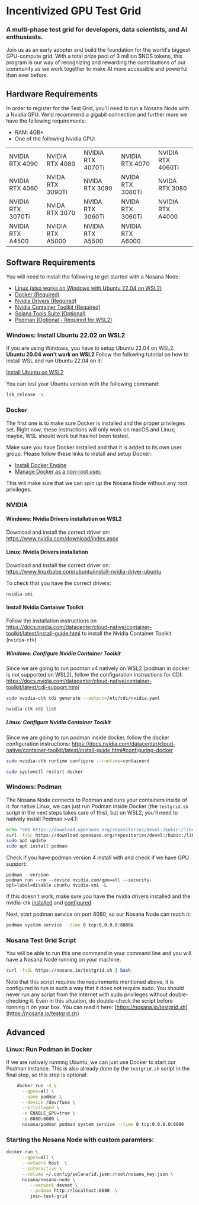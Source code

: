 # Incentivized GPU Test Grid
### A multi-phase test grid for developers, data scientists, and AI enthusiasts.

Join us as an early adopter and build the foundation for the world's biggest GPU-compute grid. With a total prize pool of 3 million $NOS tokens, this program is our way of recognizing and rewarding the contributions of our community as we work together to make AI more accessible and powerful than ever before.

## Hardware Requirements
In order to register for the Test Grid, you'll need to run a Nosana Node with a Nvidia GPU.
We'd recommend a gigabit connection and further more we have the following requirements:
- RAM: 4GB+
- One of the following Nvidia GPU:

| |  |  |  | |
|-----------------------------|-----------------------------|---------|---------|---------------------------------------------------------------------------------------------------|
| NVIDIA RTX 4090 | NVIDIA RTX 4080 | NVIDIA RTX 4070Ti    | NVIDIA RTX 4070   | NVIDIA RTX 4060Ti |
| NVIDIA RTX 4060 | NVIDA RTX 3090Ti | NVIDA RTX 3090    | NVIDA RTX 3080Ti   | NVIDA RTX 3080 |
| NVIDIA RTX 3070Ti | NVIDA RTX 3070 | NVIDA RTX 3060Ti    | NVIDA RTX 3060Ti   | NVIDIA RTX A4000 |
| NVIDIA RTX A4500 | NVIDIA RTX A5000 | NVIDIA RTX A5500    | NVIDIA RTX A6000   |   |

## Software Requirements
You will need to install the following to get started with a Nosana Node:

- [Linux (also works on Windows with Ubuntu 22.04 on WSL2)](https://ubuntu.com/tutorials/install-ubuntu-on-wsl2-on-windows-11-with-gui-support#3-download-ubuntu)
- [Docker (Required)](https://docs.docker.com/desktop/linux/install/)
- [Nvidia Drivers (Required)](https://www.linuxbabe.com/ubuntu/install-nvidia-driver-ubuntu)
- [Nvidia Container Toolkit (Required)](https://docs.nvidia.com/datacenter/cloud-native/container-toolkit/latest/install-guide.html)
- [Solana Tools Suite (Optional)](https://docs.solana.com/cli/install-solana-cli-tools)
- [Podman (Optional - Required for WSL2)](https://software.opensuse.org//download.html?project=devel%3Akubic%3Alibcontainers%3Aunstable&package=podman)

### Windows: Install Ubuntu 22.02 on WSL2
If you are using Windows, you have to setup Ubuntu 22.04 on WSL2. **Ubuntu 20.04 won't work on WSL2**
Follow the following tutorial on how to install WSL and run Ubuntu 22.04 on it:

[Install Ubuntu on WSL2](https://ubuntu.com/tutorials/install-ubuntu-on-wsl2-on-windows-11-with-gui-support#1-overview)

You can test your Ubuntu version with the following command:
```bash
lsb_release -a
```
### Docker

The first one is to make sure Docker is installed and the proper privileges set.
Right now, these instructions will only work on macOS and Linux; maybe, WSL should work but has not been tested.

Make sure you have Docker installed and that it is added to its own user group. Please follow these links to install and setup Docker:

- [Install Docker Engine](https://docs.docker.com/engine/install/)
- [Manage Docker as a non-root user.](https://docs.docker.com/engine/install/linux-postinstall/#manage-docker-as-a-non-root-user)

This will make sure that we can spin up the Nosana Node without any root privileges.

### NVIDIA
#### Windows: Nvidia Drivers installation on WSL2
Download and install the correct driver on: https://www.nvidia.com/download/index.aspx

#### Linux: Nvidia Drivers installation
Download and install the correct driver on: https://www.linuxbabe.com/ubuntu/install-nvidia-driver-ubuntu

To check that you have the correct drivers:
```bash
nvidia-smi
```

#### Install Nvidia Container Toolkit
Follow the installation instructions on https://docs.nvidia.com/datacenter/cloud-native/container-toolkit/latest/install-guide.html to install the Nvidia Container Toolkit (`nvidia-ctk`)

##### Windows: Configure Nvidia Container Toolkit
Since we are going to run podman v4 natively on WSL2 (podman in docker is not supported on WSL2), follow the configuration instructions for CDI:
https://docs.nvidia.com/datacenter/cloud-native/container-toolkit/latest/cdi-support.html

```bash
sudo nvidia-ctk cdi generate --output=/etc/cdi/nvidia.yaml
```
```bash
nvidia-ctk cdi list
```

##### Linux: Configure Nvidia Container Toolkit
Since we are going to run podman inside docker, follow the docker configuration instructions:
https://docs.nvidia.com/datacenter/cloud-native/container-toolkit/latest/install-guide.html#configuring-docker

```bash
sudo nvidia-ctk runtime configure --runtime=containerd
```
```bash
sudo systemctl restart docker
```
### Windows: Podman
The Nosana Node connects to Podman and runs your containers inside of it. for native Linux, we can just run Podman inside Docker (the `testgrid.sh` script in the next steps takes care of this), but on WSL2, you'll need to natively install Podman >v4.1:
```bash
echo "deb https://download.opensuse.org/repositories/devel:/kubic:/libcontainers:/unstable/xUbuntu_22.04/ /" | sudo tee /etc/apt/sources.list.d/devel:kubic:libcontainers:unstable.list
curl -fsSL https://download.opensuse.org/repositories/devel:/kubic:/libcontainers:/unstable/xUbuntu_22.04/Release.key | sudo gpg --dearmor | sudo tee /etc/apt/trusted.gpg.d/devel_kubic_libcontainers_unstable.gpg > /dev/null
sudo apt update
sudo apt install podman
```
Check if you have podman version 4 install with and check if we have GPU support:
```
podman --version
podman run --rm --device nvidia.com/gpu=all --security-opt=label=disable ubuntu nvidia-smi -L
```
If this doesn't work, make sure you have the nvidia drivers installed and the nvidia-ctk [installed](https://docs.nvidia.com/datacenter/cloud-native/container-toolkit/latest/install-guide.html) and [configured](https://docs.nvidia.com/datacenter/cloud-native/container-toolkit/latest/cdi-support.html)

Next, start podman service on port 8080, so our Nosana Node can reach it:
```bash
podman system service --time 0 tcp:0.0.0.0:8080&
```

### Nosana Test Grid Script

You will be able to run this one command in your command line and you will have a Nosana Node running on your machine.

```bash
curl -fsSL https://nosana.io/testgrid.sh | bash
```

Note that this script requires the requirements mentioned above, it is configured to run in such a way that it does not require sudo.
You should never run any script from the internet with sudo privileges without double-checking it.
Even in this situation, do double-check the script before running it on your box.
You can read it here: [https://nosana.io/testgrid.sh](https://nosana.io/testgrid.sh)

## Advanced
### Linux: Run Podman in Docker
If we are natively running Ubuntu, we can just use Docker to start our Podman instance. This is also already done by the `testgrid.sh` script in the final step, so this step is optional:
```bash 
    docker run -d \
      --gpus=all \
      --name podman \
      --device /dev/fuse \
      --privileged \
      -e ENABLE_GPU=true \
      -p 8080:8080 \
      nosana/podman podman system service --time 0 tcp:0.0.0.0:8080
```

### Starting the Nosana Node with custom paramters:
```bash
docker run \
      --gpus=all \
      --network host  \
      --interactive \
      --volume ~/.config/solana/id.json:/root/nosana_key.json \
      nosana/nosana-node \
         --network devnet \
         --podman http://localhost:8080  \
         join-test-grid
```         

